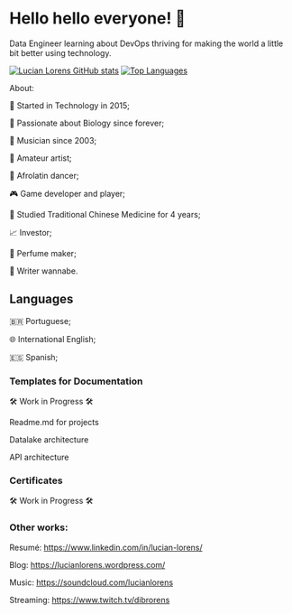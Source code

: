 # Hello hello everyone! 👋

Data Engineer learning about DevOps thriving for making the world a little bit better using technology.

[![Lucian Lorens GitHub stats](https://github-readme-stats.vercel.app/api?username=lucianlorens&theme=merko&count_private=true&show_icons=true&hide=stars,contribs&include_all_commits=true)](https://github.com/anuraghazra/github-readme-stats)
[![Top Languages](https://github-readme-stats.vercel.app/api/top-langs/?username=lucianlorens&layout=compact&theme=merko&&langs_count=10)](https://github.com/anuraghazra/github-readme-stats)
<!--
TODO: 
* Add favorite Stack section with images

Favorite Stack:

<img align="left" alt="Java" width="30px" src="https://raw.githubusercontent.com/github/explore/80688e429a7d4ef2fca1e82350fe8e3517d3494d/topics/java/java.png" />
<img align="left" alt="Scala" width="30px" src="https://raw.githubusercontent.com/github/explore/80688e429a7d4ef2fca1e82350fe8e3517d3494d/topics/scala/scala.png" />
<img align="left" alt="JavaScript" width="30px" src="https://raw.githubusercontent.com/github/explore/80688e429a7d4ef2fca1e82350fe8e3517d3494d/topics/javascript/javascript.png" />
<img align="left" alt="Spring Boot" width="30px" src="https://raw.githubusercontent.com/github/explore/80688e429a7d4ef2fca1e82350fe8e3517d3494d/topics/spring-boot/spring-boot.png" />
<img align="left" alt="Kubernetes" width="30px" src="https://raw.githubusercontent.com/github/explore/80688e429a7d4ef2fca1e82350fe8e3517d3494d/topics/kubernetes/kubernetes.png" />
<img align="left" alt="Docker" width="30px" src="https://raw.githubusercontent.com/github/explore/80688e429a7d4ef2fca1e82350fe8e3517d3494d/topics/docker/docker.png" />
<img align="left" alt="Mysql" width="30px" src="https://raw.githubusercontent.com/github/explore/80688e429a7d4ef2fca1e82350fe8e3517d3494d/topics/mysql/mysql.png" />
<img align="left" alt="MongoDB" width="30px" src="https://raw.githubusercontent.com/github/explore/80688e429a7d4ef2fca1e82350fe8e3517d3494d/topics/mongodb/mongodb.png" />
<img align="left" alt="Postgresql" width="30px" src="https://raw.githubusercontent.com/github/explore/80688e429a7d4ef2fca1e82350fe8e3517d3494d/topics/postgresql/postgresql.png" />
<img align="left" alt="AWS" width="30px" src="https://raw.githubusercontent.com/github/explore/fbceb94436312b6dacde68d122a5b9c7d11f9524/topics/aws/aws.png" />
<img align="left" alt="Angular" width="30px" src="https://raw.githubusercontent.com/github/explore/80688e429a7d4ef2fca1e82350fe8e3517d3494d/topics/angular/angular.png" />
-->
About:

🤖 Started in Technology in 2015;

🌱 Passionate about Biology since forever;

🎹 Musician since 2003;

🎨 Amateur artist;

🕺 Afrolatin dancer;

🎮 Game developer and player;

🌿 Studied Traditional Chinese Medicine for 4 years;

📈 Investor;

🧪 Perfume maker;

📝 Writer wannabe.



## Languages
🇧🇷 Portuguese;

🌐 International English;

🇪🇸 Spanish;


### Templates for Documentation

🛠️ Work in Progress 🛠️

Readme.md for projects

Datalake architecture

API architecture

### Certificates
🛠️ Work in Progress 🛠️

### Other works:
Resumé:
https://www.linkedin.com/in/lucian-lorens/

Blog:
https://lucianlorens.wordpress.com/

Music:
https://soundcloud.com/lucianlorens

Streaming:
https://www.twitch.tv/dibrorens


<!--
TODO: 
add images to Other Works section
 [![Lucian Lorens Wordpress blog](/images/wordpress.png)]()

<img src="./images/wordpress.jpg" href="https://lucianlorens.wordpress.com/" alt="Lucian Lorens Wordpress blog" width="142"/>

<img src="./images/.jpg" href="" alt="Lucian Lorens " width="142"/>

[![Lucian Lorens SoundCloud portfolio](/images/soundcloud.png)](https://soundcloud.com/lucianlorens)

<img src="./images/.jpg" href="" alt="Lucian Lorens " width="142"/>
[![Lucian Lorens Twitch channel](/images/twitch.png)](https://www.twitch.tv/dibrorens)

<img src="./images/.jpg" href="" alt="Lucian Lorens " width="142"/>
[![Lucian Lorens LinkedIn profile](/images/linkedin.png)](https://www.linkedin.com/in/lucian-lorens/)
--> 